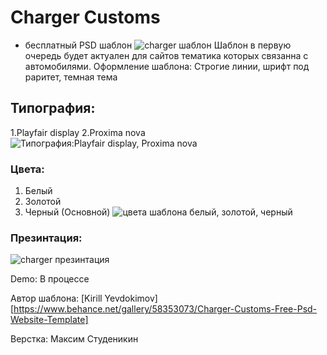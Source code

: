 # Charger Customs
- бесплатный PSD шаблон
![charger шаблон](https://mir-s3-cdn-cf.behance.net/project_modules/max_1200/1c9cc258353073.5a02ab8250e4e.jpg "Экран приветствия")
Шаблон в первую очередь будет актуален для сайтов тематика которых связанна с автомобилями. 
Оформление шаблона: Строгие линии,  шрифт под раритет, темная тема
## Типография:
1.Playfair display
2.Proxima nova
![Типография:Playfair display, Proxima nova](https://mir-s3-cdn-cf.behance.net/project_modules/1400/1ac27058353073.59f902c217c16.jpg "используемые шрифты")
### Цвета:
1. Белый
2. Золотой
3. Черный (Основной)
![цвета шаблона белый, золотой, черный](https://image.prntscr.com/image/qNUzyuqDRzqHpXufRb0AHw.png "Цвета шаблона")

### Презинтация: 

![charger презинтация](https://mir-s3-cdn-cf.behance.net/project_modules/fs/b437d858353073.5a02ab82505a8.jpg "Внешний вид шаблона")


Demo: В процессе

Автор шаблона: [Kirill Yevdokimov][https://www.behance.net/gallery/58353073/Charger-Customs-Free-Psd-Website-Template]

Верстка: Максим Студеникин

